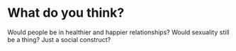 # What do you think?

Would people be in healthier and happier relationships? 
Would sexuality still be a thing? Just a social construct?
